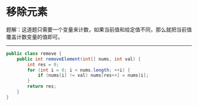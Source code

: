 # 移除元素

题解：这道题只需要一个变量来计数，如果当前值和给定值不同，那么就把当前值覆盖计数变量的值即可。

------

```java
public class remove {
    public int removeElement(int[] nums, int val) {
        int res = 0;
        for (int i = 0; i < nums.length; ++i) {
            if (nums[i] != val) nums[res++] = nums[i];
        }
        return res;
    }
}
```

